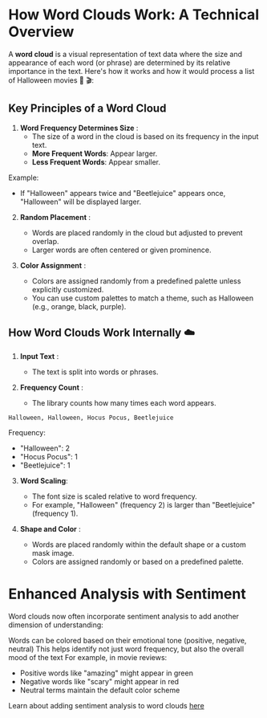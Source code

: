 # How Word Clouds Work: A Technical Overview

A **word cloud** is a visual representation of text data where the size and appearance of each word (or phrase) are determined by its relative importance in the text. Here's how it works and how it would process a list of Halloween movies 🎃 🎬:

## Key Principles of a Word Cloud

1. **Word Frequency Determines Size** :
   - The size of a word in the cloud is based on its frequency in the input text.
   - **More Frequent Words**: Appear larger.
   - **Less Frequent Words**: Appear smaller.

Example:

- If "Halloween" appears twice and "Beetlejuice" appears once, "Halloween" will be displayed larger.

2. **Random Placement** :

   - Words are placed randomly in the cloud but adjusted to prevent overlap.
   - Larger words are often centered or given prominence.

3. **Color Assignment** :
   - Colors are assigned randomly from a predefined palette unless explicitly customized.
   - You can use custom palettes to match a theme, such as Halloween (e.g., orange, black, purple).

## How Word Clouds Work Internally ☁️

1. **Input Text** :

   - The text is split into words or phrases.

2. **Frequency Count** :
   - The library counts how many times each word appears.

```plaintext
Halloween, Halloween, Hocus Pocus, Beetlejuice
```

Frequency:

- "Halloween": 2
- "Hocus Pocus": 1
- "Beetlejuice": 1

3. **Word Scaling**:

   - The font size is scaled relative to word frequency.
   - For example, "Halloween" (frequency 2) is larger than "Beetlejuice" (frequency 1).

4. **Shape and Color** :
   - Words are placed randomly within the default shape or a custom mask image.
   - Colors are assigned randomly or based on a predefined palette.

# Enhanced Analysis with Sentiment

Word clouds now often incorporate sentiment analysis to add another dimension of understanding:

Words can be colored based on their emotional tone (positive, negative, neutral)
This helps identify not just word frequency, but also the overall mood of the text
For example, in movie reviews:

- Positive words like "amazing" might appear in green
- Negative words like "scary" might appear in red
- Neutral terms maintain the default color scheme

Learn about adding sentiment analysis to word clouds [here](https://github.com/ashleysally00/word-cloud-maker-app/blob/main/add-sentiment-analysis.MD)
